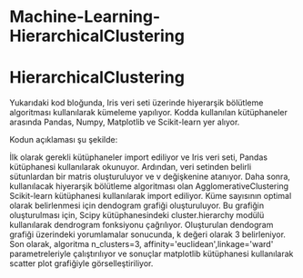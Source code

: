 # Machine-Learning-HierarchicalClustering
# HierarchicalClustering
Yukarıdaki kod bloğunda, Iris veri seti üzerinde hiyerarşik bölütleme algoritması kullanılarak kümeleme yapılıyor. Kodda kullanılan kütüphaneler arasında Pandas, Numpy, Matplotlib ve Scikit-learn yer alıyor.

Kodun açıklaması şu şekilde:

İlk olarak gerekli kütüphaneler import ediliyor ve Iris veri seti, Pandas kütüphanesi kullanılarak okunuyor.
Ardından, veri setinden belirli sütunlardan bir matris oluşturuluyor ve v değişkenine atanıyor.
Daha sonra, kullanılacak hiyerarşik bölütleme algoritması olan AgglomerativeClustering Scikit-learn kütüphanesi kullanılarak import ediliyor.
Küme sayısının optimal olarak belirlenmesi için dendogram grafiği oluşturuluyor. Bu grafiğin oluşturulması için, Scipy kütüphanesindeki cluster.hierarchy modülü kullanılarak dendrogram fonksiyonu çağrılıyor.
Oluşturulan dendogram grafiği üzerindeki yorumlamalar sonucunda, k değeri olarak 3 belirleniyor.
Son olarak, algoritma n_clusters=3, affinity='euclidean',linkage='ward' parametreleriyle çalıştırılıyor ve sonuçlar matplotlib kütüphanesi kullanılarak scatter plot grafiğiyle görselleştiriliyor.
